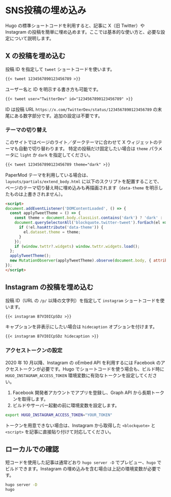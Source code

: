 # SNS投稿の埋め込み

Hugo の標準ショートコードを利用すると、記事に X（旧 Twitter）や Instagram の投稿を簡単に埋め込めます。ここでは基本的な使い方と、必要な設定について説明します。

## X の投稿を埋め込む

投稿 ID を指定して `tweet` ショートコードを使います。

```markdown
{{< tweet 1234567890123456789 >}}
```

ユーザー名と ID を明示する書き方も可能です。

```markdown
{{< tweet user="TwitterDev" id="1234567890123456789" >}}
```

ID は投稿 URL `https://x.com/TwitterDev/status/1234567890123456789` の末尾にある数字部分です。追加の設定は不要です。

### テーマの切り替え

このサイトではページのライト／ダークテーマに合わせて X ウィジェットのテーマも自動で切り替わります。
特定の投稿だけ固定したい場合は `theme` パラメータに `light` か `dark` を指定してください。

```markdown
{{< tweet 1234567890123456789 theme="dark" >}}
```

PaperMod テーマを利用している場合は、`layouts/partials/extend_body.html` に以下のスクリプトを配置することで、ページのテーマ切り替え時に埋め込みも再描画されます（`data-theme` を明示したものは上書きされません）。

```html
<script>
document.addEventListener('DOMContentLoaded', () => {
  const applyTweetTheme = () => {
    const theme = document.body.classList.contains('dark') ? 'dark' : 'light';
    document.querySelectorAll('blockquote.twitter-tweet').forEach(el => {
      if (!el.hasAttribute('data-theme')) {
        el.dataset.theme = theme;
      }
    });
    if (window.twttr?.widgets) window.twttr.widgets.load();
  };
  applyTweetTheme();
  new MutationObserver(applyTweetTheme).observe(document.body, { attributes: true, attributeFilter: ['class'] });
});
</script>
```

## Instagram の投稿を埋め込む

投稿 ID（URL の `/p/` 以降の文字列）を指定して `instagram` ショートコードを使います。

```markdown
{{< instagram B7VI0ICpSDz >}}
```

キャプションを非表示にしたい場合は `hidecaption` オプションを付けます。

```markdown
{{< instagram B7VI0ICpSDz hidecaption >}}
```

### アクセストークンの設定

2020 年 10 月以降、Instagram の oEmbed API を利用するには Facebook のアクセストークンが必要です。Hugo でショートコードを使う場合も、ビルド時に `HUGO_INSTAGRAM_ACCESS_TOKEN` 環境変数に有効なトークンを設定してください。

1. Facebook 開発者アカウントでアプリを登録し、Graph API から長期トークンを取得します。
2. ビルドやサーバー起動の前に環境変数を設定します。

```bash
export HUGO_INSTAGRAM_ACCESS_TOKEN="YOUR_TOKEN"
```

トークンを用意できない場合は、Instagram から取得した `<blockquote>` と `<script>` を記事に直接貼り付けて対応してください。

## ローカルでの確認

短コードを使用した記事は通常どおり `hugo server -D` でプレビュー、`hugo` でビルドできます。Instagram の埋め込みを含む場合は上記の環境変数が必要です。

```bash
hugo server -D
hugo
```

